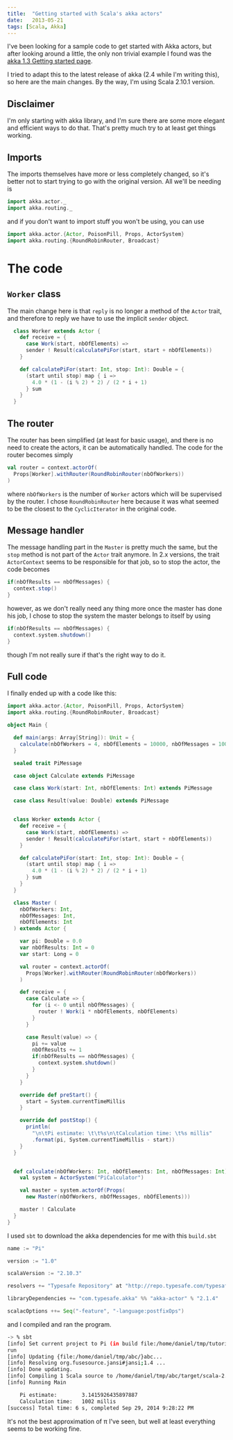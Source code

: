 ```yaml
---
title:  "Getting started with Scala's akka actors"
date:   2013-05-21
tags: [Scala, Akka]
---
```


I've been looking for a sample code to get started with Akka actors, but after looking around a little, the only non trivial example I found was the [akka 1.3 Getting started page](http://doc.akka.io/docs/akka/1.3/intro/getting-started-first-scala.html).

I tried to adapt this to the latest release of akka (2.4 while I'm writing this), so here are the main changes. By the way, I'm using Scala 2.10.1 version.

## Disclaimer
I'm only starting with akka library, and I'm sure there are some more elegant and efficient ways to do that. That's pretty much try to at least get things working.

## Imports

The imports themselves have more or less completely changed, so it's better not to start trying to go with the original version. All we'll be needing is

```scala
import akka.actor._
import akka.routing._
```

and if you don't want to import stuff you won't be using, you can use

```scala
import akka.actor.{Actor, PoisonPill, Props, ActorSystem}
import akka.routing.{RoundRobinRouter, Broadcast}
```

# The code

## `Worker` class

The main change here is that `reply` is no longer a method of the `Actor` trait, and therefore to reply we have to use the implicit `sender` object.

```scala
  class Worker extends Actor {
    def receive = {
      case Work(start, nbOfElements) =>
      sender ! Result(calculatePiFor(start, start + nbOfElements))
    }

    def calculatePiFor(start: Int, stop: Int): Double = {
      (start until stop) map { i =>
        4.0 * (1 - (i % 2) * 2) / (2 * i + 1)
      } sum
    }
  }
```

## The router

The router has been simplified (at least for basic usage), and there is no need to create the actors, it can be automatically handled. The code for the router becomes simply

```scala
val router = context.actorOf(
  Props[Worker].withRouter(RoundRobinRouter(nbOfWorkers))
)
```

where `nbOfWorkers` is the number of `Worker` actors which will be supervised by the router. I chose `RoundRobinRouter` here because it was what seemed to be the closest to the `CyclicIterator` in the original code.

## Message handler

The message handling part in the `Master` is pretty much the same, but the `stop` method is not part of the `Actor` trait anymore. In 2.x versions, the trait `ActorContext` seems to be responsible for that job, so to stop the actor, the code becomes

```scala
if(nbOfResults == nbOfMessages) {
  context.stop()
}
```

however, as we don't really need any thing more once the master has done his job, I chose to stop the system the master belongs to itself by using

```scala
if(nbOfResults == nbOfMessages) {
  context.system.shutdown()
}
```

though I'm not really sure if that's the right way to do it.

## Full code

I finally ended up with a code like this:

```scala
import akka.actor.{Actor, PoisonPill, Props, ActorSystem}
import akka.routing.{RoundRobinRouter, Broadcast}

object Main {

  def main(args: Array[String]): Unit = {
    calculate(nbOfWorkers = 4, nbOfElements = 10000, nbOfMessages = 10000)
  }

  sealed trait PiMessage

  case object Calculate extends PiMessage

  case class Work(start: Int, nbOfElements: Int) extends PiMessage

  case class Result(value: Double) extends PiMessage


  class Worker extends Actor {
    def receive = {
      case Work(start, nbOfElements) =>
      sender ! Result(calculatePiFor(start, start + nbOfElements))
    }

    def calculatePiFor(start: Int, stop: Int): Double = {
      (start until stop) map { i =>
        4.0 * (1 - (i % 2) * 2) / (2 * i + 1)
      } sum
    }
  }

  class Master (
    nbOfWorkers: Int,
    nbOfMessages: Int,
    nbOfElements: Int
  ) extends Actor {

    var pi: Double = 0.0
    var nbOfResults: Int = 0
    var start: Long = 0

    val router = context.actorOf(
      Props[Worker].withRouter(RoundRobinRouter(nbOfWorkers))
    )

    def receive = {
      case Calculate => {
        for (i <- 0 until nbOfMessages) {
          router ! Work(i * nbOfElements, nbOfElements)
        }
      }

      case Result(value) => {
        pi += value
        nbOfResults += 1
        if(nbOfResults == nbOfMessages) {
          context.system.shutdown()
        }
      }
    }

    override def preStart() {
      start = System.currentTimeMillis
    }

    override def postStop() {
      println(
        "\n\tPi estimate: \t\t%s\n\tCalculation time: \t%s millis"
        .format(pi, System.currentTimeMillis - start))
    }
  }


  def calculate(nbOfWorkers: Int, nbOfElements: Int, nbOfMessages: Int) {
    val system = ActorSystem("PiCalculator")

    val master = system.actorOf(Props(
      new Master(nbOfWorkers, nbOfMessages, nbOfElements)))

    master ! Calculate
  }
}
```

I used `sbt` to download the akka dependencies for me with this `build.sbt`

```scala
name := "Pi"

version := "1.0"

scalaVersion := "2.10.3"

resolvers += "Typesafe Repository" at "http://repo.typesafe.com/typesafe/releases/"

libraryDependencies += "com.typesafe.akka" %% "akka-actor" % "2.1.4"

scalacOptions ++= Seq("-feature", "-language:postfixOps")
```

and I compiled and ran the program.

```bash
-> % sbt
[info] Set current project to Pi (in build file:/home/daniel/tmp/tutorial/)
run
[info] Updating {file:/home/daniel/tmp/abc/}abc...
[info] Resolving org.fusesource.jansi#jansi;1.4 ...
[info] Done updating.
[info] Compiling 1 Scala source to /home/daniel/tmp/abc/target/scala-2.10/classes...
[info] Running Main

	Pi estimate: 		3.1415926435897887
	Calculation time: 	1002 millis
[success] Total time: 6 s, completed Sep 29, 2014 9:28:22 PM
```

It's not the best approximation of π I've seen, but well at least everything seems to be working fine.
